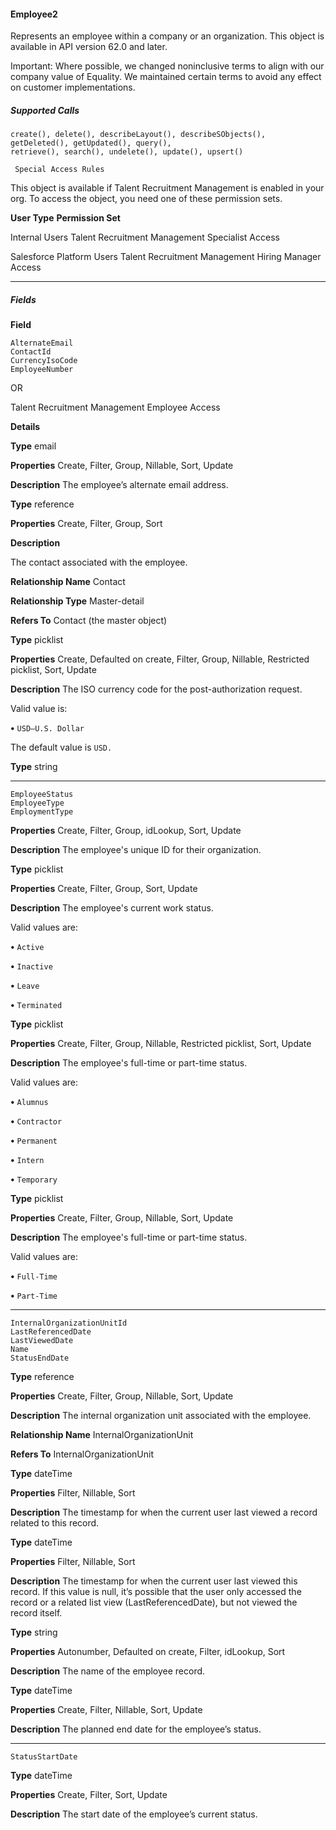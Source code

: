 #### Employee2

Represents an employee within a company or an organization. This object is available in API version 62.0 and later.

Important: Where possible, we changed noninclusive terms to align with our company value of Equality. We maintained certain
terms to avoid any effect on customer implementations.

##### Supported Calls
```
create(), delete(), describeLayout(), describeSObjects(), getDeleted(), getUpdated(), query(),
retrieve(), search(), undelete(), update(), upsert()

 Special Access Rules

```
This object is available if Talent Recruitment Management is enabled in your org. To access the object, you need one of these permission
sets.

**User Type** **Permission Set**

Internal Users Talent Recruitment Management Specialist Access

Salesforce Platform Users
Talent Recruitment Management Hiring Manager Access


-----

##### Fields

**Field**
```
AlternateEmail
ContactId
CurrencyIsoCode
EmployeeNumber

```

OR

Talent Recruitment Management Employee Access

**Details**

**Type**
email

**Properties**
Create, Filter, Group, Nillable, Sort, Update

**Description**
The employee’s alternate email address.

**Type**
reference

**Properties**
Create, Filter, Group, Sort

**Description**

The contact associated with the employee.

**Relationship Name**
Contact

**Relationship Type**
Master-detail

**Refers To**
Contact (the master object)

**Type**
picklist

**Properties**
Create, Defaulted on create, Filter, Group, Nillable, Restricted picklist, Sort, Update

**Description**
The ISO currency code for the post-authorization request.

Valid value is:

**•** `USD—U.S. Dollar`

The default value is `USD.`

**Type**
string


-----

```
EmployeeStatus
EmployeeType
EmploymentType

```

**Properties**
Create, Filter, Group, idLookup, Sort, Update

**Description**
The employee's unique ID for their organization.

**Type**
picklist

**Properties**
Create, Filter, Group, Sort, Update

**Description**
The employee's current work status.

Valid values are:

**•** `Active`

**•** `Inactive`

**•** `Leave`

**•** `Terminated`

**Type**
picklist

**Properties**
Create, Filter, Group, Nillable, Restricted picklist, Sort, Update

**Description**
The employee's full-time or part-time status.

Valid values are:

**•** `Alumnus`

**•** `Contractor`

**•** `Permanent`

**•** `Intern`

**•** `Temporary`

**Type**
picklist

**Properties**
Create, Filter, Group, Nillable, Sort, Update

**Description**
The employee's full-time or part-time status.

Valid values are:

**•** `Full-Time`

**•** `Part-Time`


-----

```
InternalOrganizationUnitId
LastReferencedDate
LastViewedDate
Name
StatusEndDate

```

**Type**
reference

**Properties**
Create, Filter, Group, Nillable, Sort, Update

**Description**
The internal organization unit associated with the employee.

**Relationship Name**
InternalOrganizationUnit

**Refers To**
InternalOrganizationUnit

**Type**
dateTime

**Properties**
Filter, Nillable, Sort

**Description**
The timestamp for when the current user last viewed a record related to this record.

**Type**
dateTime

**Properties**
Filter, Nillable, Sort

**Description**
The timestamp for when the current user last viewed this record. If this value is null, it’s
possible that the user only accessed the record or a related list view
(LastReferencedDate), but not viewed the record itself.

**Type**
string

**Properties**
Autonumber, Defaulted on create, Filter, idLookup, Sort

**Description**
The name of the employee record.

**Type**
dateTime

**Properties**
Create, Filter, Nillable, Sort, Update

**Description**
The planned end date for the employee’s status.


-----

```
StatusStartDate

```

**Type**
dateTime

**Properties**
Create, Filter, Sort, Update

**Description**
The start date of the employee’s current status.


